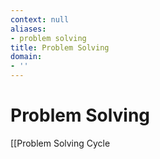 ```yaml
---
context: null
aliases:
- problem solving
title: Problem Solving
domain:
- ''
---
```


# Problem Solving

[[Problem Solving Cycle